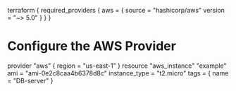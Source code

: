 terraform {
  required_providers {
    aws = {
      source  = "hashicorp/aws"
      version = "~> 5.0"
    }
  }
}

# Configure the AWS Provider
provider "aws" {
  region = "us-east-1"
}
resource "aws_instance" "example"
ami = "ami-0e2c8caa4b6378d8c"
instance_type = "t2.micro"
tags = {
    name = "DB-server"
}
